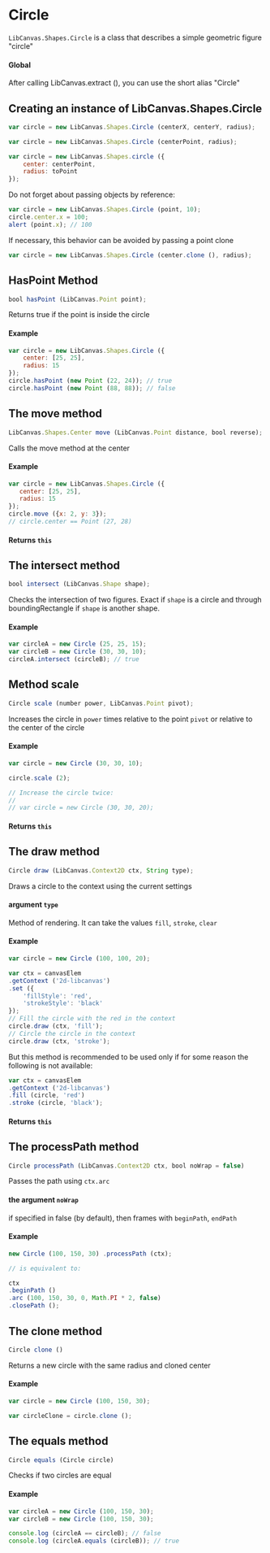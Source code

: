 Circle
======
`LibCanvas.Shapes.Circle` is a class that describes a simple geometric figure "circle"

#### Global

After calling LibCanvas.extract (), you can use the short alias "Circle"

## Creating an instance of LibCanvas.Shapes.Circle

```js
var circle = new LibCanvas.Shapes.Circle (centerX, centerY, radius);

var circle = new LibCanvas.Shapes.Circle (centerPoint, radius);

var circle = new LibCanvas.Shapes.circle ({
    center: centerPoint,
    radius: toPoint
});
```

Do not forget about passing objects by reference:

```js
var circle = new LibCanvas.Shapes.Circle (point, 10);
circle.center.x = 100;
alert (point.x); // 100
```

If necessary, this behavior can be avoided by passing a point clone

```js
var circle = new LibCanvas.Shapes.Circle (center.clone (), radius);
```

## HasPoint Method

```js
bool hasPoint (LibCanvas.Point point);
```

Returns true if the point is inside the circle

#### Example

```js
var circle = new LibCanvas.Shapes.Circle ({
    center: [25, 25],
    radius: 15
});
circle.hasPoint (new Point (22, 24)); // true
circle.hasPoint (new Point (88, 88)); // false
```

## The move method

```js
LibCanvas.Shapes.Center move (LibCanvas.Point distance, bool reverse);
```

Calls the move method at the center

#### Example

```js
var circle = new LibCanvas.Shapes.Circle ({
   center: [25, 25],
   radius: 15
});
circle.move ({x: 2, y: 3});
// circle.center == Point (27, 28)
```

#### Returns `this`

## The intersect method

```js
bool intersect (LibCanvas.Shape shape);
```

Checks the intersection of two figures. Exact if `shape` is a circle and through boundingRectangle if `shape` is another shape.

#### Example

```js
var circleA = new Circle (25, 25, 15);
var circleB = new Circle (30, 30, 10);
circleA.intersect (circleB); // true
```

## Method scale

```js
Circle scale (number power, LibCanvas.Point pivot);
```

Increases the circle in `power` times relative to the point `pivot` or relative to the center of the circle

#### Example

```js
var circle = new Circle (30, 30, 10);

circle.scale (2);

// Increase the circle twice:
//
// var circle = new Circle (30, 30, 20);
```

#### Returns `this`


## The draw method

```js
Circle draw (LibCanvas.Context2D ctx, String type);
```

Draws a circle to the context using the current settings

#### argument `type`
Method of rendering. It can take the values ​​`fill`, `stroke`, `clear`

#### Example

```js
var circle = new Circle (100, 100, 20);

var ctx = canvasElem
.getContext ('2d-libcanvas')
.set ({
    'fillStyle': 'red',
    'strokeStyle': 'black'
});
// Fill the circle with the red in the context
circle.draw (ctx, 'fill');
// Circle the circle in the context
circle.draw (ctx, 'stroke');
```

But this method is recommended to be used only if for some reason the following is not available:

```js
var ctx = canvasElem
.getContext ('2d-libcanvas')
.fill (circle, 'red')
.stroke (circle, 'black');
```

#### Returns `this`

## The processPath method

```js
Circle processPath (LibCanvas.Context2D ctx, bool noWrap = false)
```

Passes the path using `ctx.arc`

#### the argument `noWrap`
if specified in false (by default), then frames with `beginPath`, `endPath`

#### Example

```js
new Circle (100, 150, 30) .processPath (ctx);

// is equivalent to:

ctx
.beginPath ()
.arc (100, 150, 30, 0, Math.PI * 2, false)
.closePath ();
```

## The clone method

```js
Circle clone ()
```

Returns a new circle with the same radius and cloned center

#### Example

```js
var circle = new Circle (100, 150, 30);

var circleClone = circle.clone ();
```

## The equals method

```js
Circle equals (Circle circle)
```

Checks if two circles are equal

#### Example

```js
var circleA = new Circle (100, 150, 30);
var circleB = new Circle (100, 150, 30);

console.log (circleA == circleB); // false
console.log (circleA.equals (circleB)); // true
```